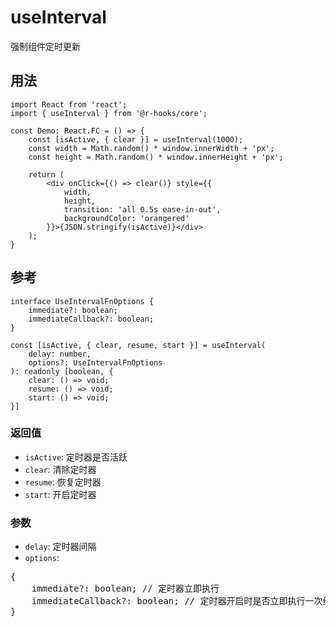 # useInterval

强制组件定时更新

## 用法

```tsx
import React from 'react';
import { useInterval } from '@r-hooks/core';

const Demo: React.FC = () => {
    const [isActive, { clear }] = useInterval(1000);
    const width = Math.random() * window.innerWidth + 'px';
    const height = Math.random() * window.innerHeight + 'px';

    return (
        <div onClick={() => clear()} style={{
            width,
            height,
            transition: 'all 0.5s ease-in-out',
            backgroundColor: 'orangered'
        }}>{JSON.stringify(isActive)}</div>
    );
}
```

## 参考

```tsx
interface UseIntervalFnOptions {
    immediate?: boolean;
    immediateCallback?: boolean;
}

const [isActive, { clear, resume, start }] = useInterval(
    delay: number,
    options?: UseIntervalFnOptions
): readonly [boolean, {
    clear: () => void;
    resume: () => void;
    start: () => void;
}]
```

### 返回值
- `isActive`: 定时器是否活跃
- `clear`: 清除定时器
- `resume`: 恢复定时器
- `start`: 开启定时器

### 参数
- `delay`: 定时器间隔
- `options`:
<div>
<pre>
{
    immediate?: boolean; // 定时器立即执行
    immediateCallback?: boolean; // 定时器开启时是否立即执行一次组件更新
}
</pre>
</div>
